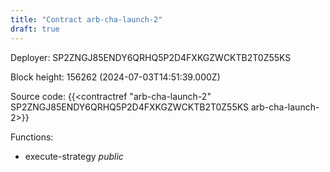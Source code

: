 ```yaml
---
title: "Contract arb-cha-launch-2"
draft: true
---
```

Deployer: SP2ZNGJ85ENDY6QRHQ5P2D4FXKGZWCKTB2T0Z55KS


 



Block height: 156262 (2024-07-03T14:51:39.000Z)

Source code: {{<contractref "arb-cha-launch-2" SP2ZNGJ85ENDY6QRHQ5P2D4FXKGZWCKTB2T0Z55KS arb-cha-launch-2>}}

Functions:

* execute-strategy _public_
